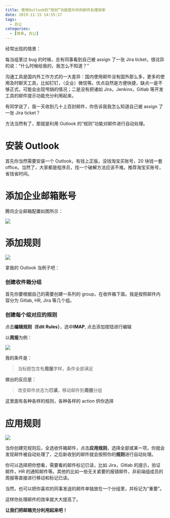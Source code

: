 ```yaml
---
title: 使用Outlook的“规则”功能提升你的邮件处理效率
date: 2019-11-15 14:55:17
tags:
  - 办公
categories:
  - [效率, 办公]
---
```


经常出现的情景：

每当组里过 bug 的时候，总有同事看到自己被 assign 了一张 Jira ticket，很诧异的说：“什么时候给我的，我怎么不知道？”

<!-- more -->

沟通工具是国内外工作方式的一大差异：国内使用邮件没有国外那么多，更多的使用及时聊天工具，比如钉钉，（企业）微信等。优点自然是方便快捷，缺点一是不够正式，可能会出现甩锅的情况；二是没有把诸如 Jira，Jenkins，Gitlab 等开发工具的邮件提示功能充分利用起来。

有同学说了，我一天收到几十上百封邮件，你告诉我我怎么知道自己被 assign 了一张 Jira ticket？

方法当然有了，那就是利用 Outlook 的“规则”功能对邮件进行自动处理。

# 安装 Outlook

首先你当然需要安装一个 Outlook，有钱上正版，没钱淘宝买账号，20 块钱一套 office。当然了，大家都是程序员，找一个破解方法应该不难。推荐淘宝买账号，省钱省时间。

# 添加企业邮箱账号

腾讯企业邮箱配置如图所示：

![](/img/outlook-1.png)

# 添加规则

![](/img/outlook-2.png)

拿我的 Outlook 当例子吧：

### 创建收件箱分组

首先你要根据自己的需要创建一系列的 group，在收件箱下面。我是按照邮件内容分为 Gitlab, HR, Jira 等几个组。

### 创建每个组对应的规则

点击**编辑规则（Edit Rules）**，选中**IMAP**, 点击添加按钮进行编辑

以**周报**为例：

![](/img/outlook-3.png)

我的条件是：

> 当标题包含有**周报**字样，条件全部满足

做出的反应是：

> 改变邮件状态为**已读**，移动邮件到**周报**分组

这里面有各种各样的规则，各种各样的 action 供你选择

# 应用规则

![](/img/outlook-4.png)

当你创建完规则后，全选收件箱邮件，点击**应用规则**，选择全部或某一项，你就会发现邮件被自动处理了，之后新收到的邮件就会按照你的**规则**进行自动处理。

你可以选择把你想看，需要看的邮件标记已读，比如 Jira，Gitlab 的提示，验证邮件，HR 的通知邮件等。其他的比如一些无关紧要的报错邮件，非前端组成员的周报等直接进行移动和标记已读。

当然，也可以把你喜欢的同事发送的邮件单独放在一个分组里，并标记为“重要”。

这样你处理邮件的效率就大大提高了。

**让我们把邮箱充分利用起来吧！**

<!-- more -->
